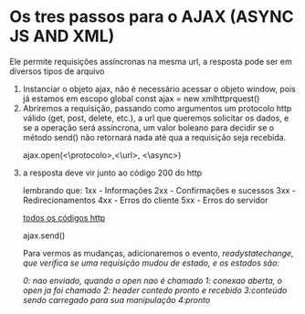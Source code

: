 # Os tres passos para o AJAX (ASYNC JS AND XML)

<p>
Ele permite requisições assíncronas na mesma url,
a resposta pode ser em diversos tipos de arquivo
</p>

<ol>

<li>
Instanciar o objeto ajax, não é necessário acessar o objeto window, pois já estamos em escopo global
const ajax = new xmlhttprquest()
</li>

<li>
Abriremos a requisição, passando como argumentos um protocolo http válido (get, post, delete, etc.), a url que queremos solicitar os dados, e se a operação será assíncrona, um valor boleano para decidir se o método send() não retornará nada até qua a requisição seja recebida.

ajax.open(<\protocolo>,<\url>, <\async>)
</li>

<li>
a resposta deve vir junto ao código 200 do http

lembrando que:
1xx - Informações
2xx - Confirmações e sucessos
3xx - Redirecionamentos
4xx - Erros do cliente
5xx - Erros do servidor

<a href="https://http.cat/"> todos os códigos http </a> 

ajax.send(<data>)
</li>

Para vermos as mudanças, adicionaremos o evento, <em>readystatechange<em>, que verifica se uma requisição mudou de estado, e os estados são:

0: nao enviado, quando o open nao é chamado
1: conexao aberta, o open ja foi chamado
2: header contedo pronto e recebido
3:conteúdo sendo carregado para sua manipulação
4:pronto



